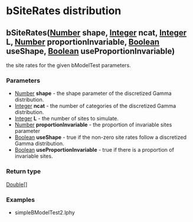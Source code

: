 bSiteRates distribution
=======================
bSiteRates([Number](../types/Number.md) **shape**, [Integer](../types/Integer.md) **ncat**, [Integer](../types/Integer.md) **L**, [Number](../types/Number.md) **proportionInvariable**, [Boolean](../types/Boolean.md) **useShape**, [Boolean](../types/Boolean.md) **useProportionInvariable**)
-------------------------------------------------------------------------------------------------------------------------------------------------------------------------------------------------------------------------------------------------------------------------------------------------

the site rates for the given bModelTest parameters.

### Parameters

- [Number](../types/Number.md) **shape** - the shape parameter of the discretized Gamma distribution.
- [Integer](../types/Integer.md) **ncat** - the number of categories of the discretized Gamma distribution.
- [Integer](../types/Integer.md) **L** - the number of sites to simulate.
- [Number](../types/Number.md) **proportionInvariable** - the proportion of invariable sites parameter
- [Boolean](../types/Boolean.md) **useShape** - true if the non-zero site rates follow a discretized Gamma distribution.
- [Boolean](../types/Boolean.md) **useProportionInvariable** - true if there is a proportion of invariable sites.

### Return type

[Double[]](../types/Double[].md)


### Examples

- simpleBModelTest2.lphy



